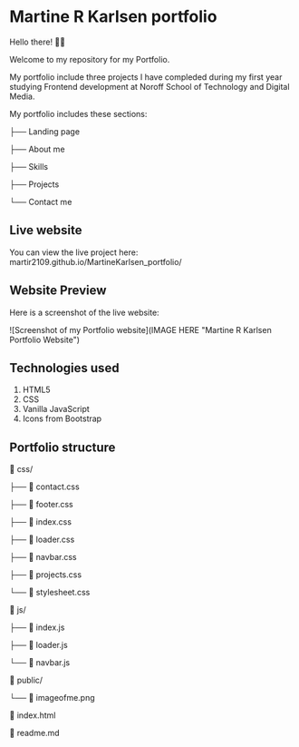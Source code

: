 # Martine R Karlsen portfolio

Hello there! 👋🏼

Welcome to my repository for my Portfolio.

My portfolio include three projects I have compleded during my first year studying Frontend development at Noroff School of Technology and Digital Media.

My portfolio includes these sections:

├── Landing page

├── About me

├── Skills

├── Projects

└── Contact me

## Live website

You can view the live project here: martir2109.github.io/MartineKarlsen_portfolio/

## Website Preview

Here is a screenshot of the live website:

![Screenshot of my Portfolio website](IMAGE HERE "Martine R Karlsen Portfolio Website")

## Technologies used

1. HTML5
2. CSS
3. Vanilla JavaScript
4. Icons from Bootstrap

## Portfolio structure

📁 css/

├── 📄 contact.css

├── 📄 footer.css

├── 📄 index.css

├── 📄 loader.css

├── 📄 navbar.css

├── 📄 projects.css

└── 📄 stylesheet.css

📁 js/

├── 📄 index.js

├── 📄 loader.js

└── 📄 navbar.js

📁 public/

└── 📄 imageofme.png

📄 index.html

📄 readme.md
